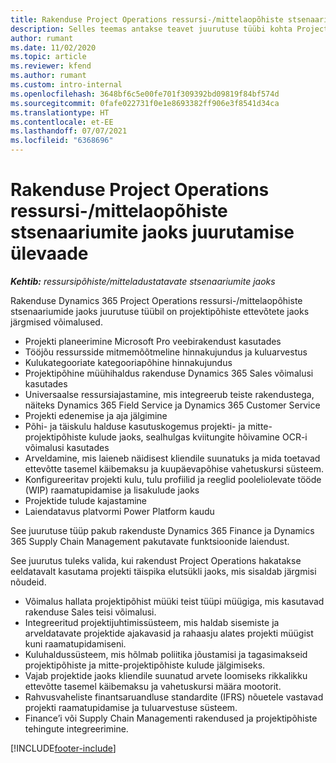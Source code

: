 ```yaml
---
title: Rakenduse Project Operations ressursi-/mittelaopõhiste stsenaariumite jaoks juurutamise ülevaade
description: Selles teemas antakse teavet juurutuse tüübi kohta Project Operationsi ressursi-/mittelaopõhistes stsenaariumides.
author: rumant
ms.date: 11/02/2020
ms.topic: article
ms.reviewer: kfend
ms.author: rumant
ms.custom: intro-internal
ms.openlocfilehash: 3648bf6c5e00fe701f309392bd09819f84bf574d
ms.sourcegitcommit: 0fafe022731f0e1e8693382ff906e3f8541d34ca
ms.translationtype: HT
ms.contentlocale: et-EE
ms.lasthandoff: 07/07/2021
ms.locfileid: "6368696"
---
```

# <a name="project-operations-for-resourcenon-stocked-based-scenarios-deployment-overview"></a>Rakenduse Project Operations ressursi-/mittelaopõhiste stsenaariumite jaoks juurutamise ülevaade

_**Kehtib:** ressursipõhiste/mitteladustatavate stsenaariumite jaoks_

Rakenduse  Dynamics 365 Project Operations ressursi-/mittelaopõhiste stsenaariumide jaoks juurutuse tüübil on projektipõhiste ettevõtete jaoks järgmised võimalused.

- Projekti planeerimine Microsoft Pro veebirakendust kasutades
- Tööjõu ressursside mitmemõõtmeline hinnakujundus ja kuluarvestus
- Kulukategooriate kategooriapõhine hinnakujundus
- Projektipõhine müühihaldus rakenduse Dynamics 365 Sales võimalusi kasutades
- Universaalse ressursiajastamine, mis integreerub teiste rakendustega, näiteks Dynamics 365 Field Service ja Dynamics 365 Customer Service
- Projekti edenemise ja aja jälgimine
- Põhi- ja täiskulu halduse kasutuskogemus projekti- ja mitte-projektipõhiste kulude jaoks, sealhulgas kviitungite hõivamine OCR-i võimalusi kasutades
- Arveldamine, mis laieneb näidisest kliendile suunatuks ja mida toetavad ettevõtte tasemel käibemaksu ja kuupäevapõhise vahetuskursi süsteem.
- Konfigureeritav projekti kulu, tulu profiilid ja reeglid pooleliolevate tööde (WIP) raamatupidamise ja lisakulude jaoks
- Projektide tulude kajastamine
- Laiendatavus platvormi Power Platform kaudu

See juurutuse tüüp pakub rakenduste Dynamics 365 Finance ja Dynamics 365 Supply Chain Management pakutavate funktsioonide laiendust.

See juurutus tuleks valida, kui rakendust Project Operations hakatakse eeldatavalt kasutama projekti täispika elutsükli jaoks, mis sisaldab järgmisi nõudeid.

- Võimalus hallata projektipõhist müüki teist tüüpi müügiga, mis kasutavad rakenduse Sales teisi võimalusi.
- Integreeritud projektijuhtimissüsteem, mis haldab sisemiste ja arveldatavate projektide ajakavasid ja rahaasju alates projekti müügist kuni raamatupidamiseni.
- Kuluhaldussüsteem, mis hõlmab poliitika jõustamisi ja tagasimakseid projektipõhiste ja mitte-projektipõhiste kulude jälgimiseks.
- Vajab projektide jaoks kliendile suunatud arvete loomiseks rikkalikku ettevõtte tasemel käibemaksu ja vahetuskursi määra mootorit.
- Rahvusvaheliste finantsaruandluse standardite (IFRS) nõuetele vastavad projekti raamatupidamise ja tuluarvestuse süsteem.
- Finance’i või Supply Chain Managementi rakendused ja projektipõhiste tehingute integreerimine.


[!INCLUDE[footer-include](../includes/footer-banner.md)]